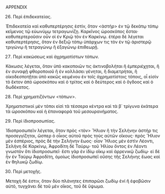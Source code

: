 APPENDIX

26. Περὶ ἐπιδεκατείας.

Ἐπιδεκατεία καὶ καθυπερτέρησις ἐστίν, ὅταν <ἀστήρ> ἐν τῷ δεκάτῳ τόπῳ κεῖμενος τῷ εὐωνύμῳ τετραγωνίζῃ. Καρκῖνος ὡροσκόπος ἔσται· καθυπερτεροῦσιν οὖν οἱ ἐν Κριῷ τὸν ἐν Καρκίνῳ. ἑτέρα δὲ λέγεται καθυπερτέρησις, ὅταν ἐν δεξιῷ τόπῳ ὑπάρχων τις τὸν ἐν τῷ ἀριστερῷ τριγώνῳ ἢ τετραγώνῳ ἢ ἐξαγώνῳ ἐπιθεωρῇ.

27. Περὶ κακώσεως καὶ ἀχρηματίστων τόπων.

Κάκωσις λέγεται, ὅταν ὑπὸ κακοποιῶν τις ἀκτινοβολήται ἢ ἐμπεριέχῃται, ἢ ἐν συναφῇ φθοροποιοῦ ἢ ἐν κολλάσει γένηται, ἢ διαμετρήται, ἢ οἰκοδεσποτῇται ὑπὸ κακῶς κειμένου ἐν τοῖς ἀχρηματίστοις τόποις, οἷ εἰσίν τὸ ἕκτον ἀπὸ ὡροσκόπου καὶ ὁ τρίτος καὶ ὁ δεύτερος καὶ ὁ ὄγδοος καὶ ὁ δωδέκατος.

28. Περὶ χρηματιζόντων <τόπων>.

Χρηματιστικοὶ μὲν τόποι εἰσὶ τὰ τέσσερα κέντρα καὶ τὰ β΄ τρίγυνα ἐκάτερα τὰ ὡροσκόπου καὶ ἡ ἐπαναφορὰ τοῦ μεσουρανήματος.

29. Περὶ ἰδιοπροσωπίας.

Ἰδιοπροσωπεῖν λέγεται, ὅταν πρὸς <τὸν> Ἥλιον ἢ τὴν Σελήνην ἀστήρ τις προσεγγίζηται, ὥσπερ ὁ οἶκος αὐτοῦ πρὸς τοὺς αὐτῶν οἴκους· πρὸς Ἥλιον μὲν ἑσπέριος, πρὸς δὲ τὴν Σελήνην ἕωος· οἷον Ἥλιος μὲν ἐστὶν Λέοντι, Σελήνη δὲ Καρκίνῳ, Ἀφροδίτη δὲ Ταύρῳ· τοῦ Ἡλίου ὄντος ἐν Λέοντι γνωστὸν ὅτι ἰδιοπροσωπεῖ· ἔστι γὰρ ἐν ἰδίῳ οἴκῳ καὶ ἀρρενικῷ ζωδίῳ· εἰ δὲ ἦν ἐν Ταύρῳ Ἀφροδίτη, ὁμοίως ἰδιοπροσωπεῖ οὔσης τῆς Σελήνης ἕωας καὶ ἐν θηλυκῷ ζωδίῳ.

30. Περὶ μετοχῆς.

Μετοχὴ δέ ἐστιν, ὅταν δύο πλάνητες ἐπιπαρῶσι ζωδίῳ ἐνί ἢ ἐφοβῶσιν αὐτό, τυγχάνει δὲ τοῦ μὲν οἴκος, τοῦ δὲ ὕψωμα.